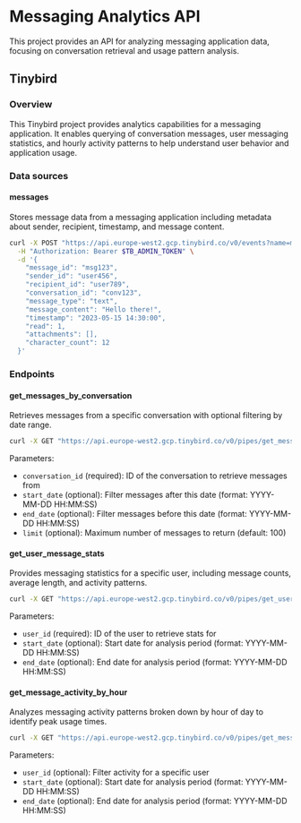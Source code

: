 
# Messaging Analytics API

This project provides an API for analyzing messaging application data, focusing on conversation retrieval and usage pattern analysis.

## Tinybird

### Overview

This Tinybird project provides analytics capabilities for a messaging application. It enables querying of conversation messages, user messaging statistics, and hourly activity patterns to help understand user behavior and application usage.

### Data sources

#### messages

Stores message data from a messaging application including metadata about sender, recipient, timestamp, and message content.

```bash
curl -X POST "https://api.europe-west2.gcp.tinybird.co/v0/events?name=messages" \
  -H "Authorization: Bearer $TB_ADMIN_TOKEN" \
  -d '{
    "message_id": "msg123",
    "sender_id": "user456",
    "recipient_id": "user789",
    "conversation_id": "conv123",
    "message_type": "text",
    "message_content": "Hello there!",
    "timestamp": "2023-05-15 14:30:00",
    "read": 1,
    "attachments": [],
    "character_count": 12
  }'
```

### Endpoints

#### get_messages_by_conversation

Retrieves messages from a specific conversation with optional filtering by date range.

```bash
curl -X GET "https://api.europe-west2.gcp.tinybird.co/v0/pipes/get_messages_by_conversation.json?token=$TB_ADMIN_TOKEN&conversation_id=conv123&start_date=2023-01-01%2000:00:00&end_date=2023-12-31%2023:59:59&limit=50"
```

Parameters:
- `conversation_id` (required): ID of the conversation to retrieve messages from
- `start_date` (optional): Filter messages after this date (format: YYYY-MM-DD HH:MM:SS)
- `end_date` (optional): Filter messages before this date (format: YYYY-MM-DD HH:MM:SS)
- `limit` (optional): Maximum number of messages to return (default: 100)

#### get_user_message_stats

Provides messaging statistics for a specific user, including message counts, average length, and activity patterns.

```bash
curl -X GET "https://api.europe-west2.gcp.tinybird.co/v0/pipes/get_user_message_stats.json?token=$TB_ADMIN_TOKEN&user_id=user456&start_date=2023-01-01%2000:00:00&end_date=2023-12-31%2023:59:59"
```

Parameters:
- `user_id` (required): ID of the user to retrieve stats for
- `start_date` (optional): Start date for analysis period (format: YYYY-MM-DD HH:MM:SS)
- `end_date` (optional): End date for analysis period (format: YYYY-MM-DD HH:MM:SS)

#### get_message_activity_by_hour

Analyzes messaging activity patterns broken down by hour of day to identify peak usage times.

```bash
curl -X GET "https://api.europe-west2.gcp.tinybird.co/v0/pipes/get_message_activity_by_hour.json?token=$TB_ADMIN_TOKEN&user_id=user456&start_date=2023-01-01%2000:00:00&end_date=2023-12-31%2023:59:59"
```

Parameters:
- `user_id` (optional): Filter activity for a specific user
- `start_date` (optional): Start date for analysis period (format: YYYY-MM-DD HH:MM:SS)
- `end_date` (optional): End date for analysis period (format: YYYY-MM-DD HH:MM:SS)
